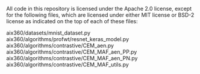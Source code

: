 All code in this repository is licensed under the Apache 2.0 license, except for the following files, which are licensed under either MIT license or BSD-2 license as indicated on the top of each of these files:     

aix360/datasets/mnist_dataset.py       
aix360/algorithms/profwt/resnet_keras_model.py      
aix360/algorithms/contrastive/CEM_aen.py        
aix360/algorithms/contrastive/CEM_MAF_aen_PP.py       
aix360/algorithms/contrastive/CEM_MAF_aen_PN.py       
aix360/algorithms/contrastive/CEM_MAF_utils.py        

